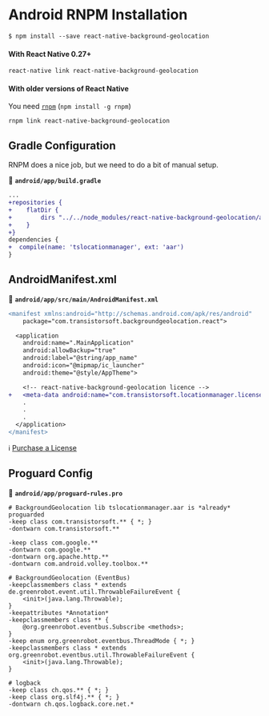 # Android RNPM Installation

```shell
$ npm install --save react-native-background-geolocation
```

#### With React Native 0.27+

```shell
react-native link react-native-background-geolocation
```

#### With older versions of React Native

You need [`rnpm`](https://github.com/rnpm/rnpm) (`npm install -g rnpm`)

```shell
rnpm link react-native-background-geolocation
```

## Gradle Configuration

RNPM does a nice job, but we need to do a bit of manual setup.

:open_file_folder: **`android/app/build.gradle`**

```diff
...
+repositories {
+    flatDir {
+        dirs "../../node_modules/react-native-background-geolocation/android/libs"
+    }
+}
dependencies {
+  compile(name: 'tslocationmanager', ext: 'aar')
}
```


## AndroidManifest.xml

:open_file_folder: **`android/app/src/main/AndroidManifest.xml`**

```diff
<manifest xmlns:android="http://schemas.android.com/apk/res/android"
    package="com.transistorsoft.backgroundgeolocation.react">

  <application
    android:name=".MainApplication"
    android:allowBackup="true"
    android:label="@string/app_name"
    android:icon="@mipmap/ic_launcher"
    android:theme="@style/AppTheme">

    <!-- react-native-background-geolocation licence -->
+   <meta-data android:name="com.transistorsoft.locationmanager.license" android:value="YOUR_LICENCE_KEY_HERE" />
    .
    .
    .
  </application>
</manifest>

```

:information_source: [Purchase a License](http://www.transistorsoft.com/shop/products/react-native-background-geolocation)

## Proguard Config

:open_file_folder: **`android/app/proguard-rules.pro`**

```proguard
# BackgroundGeolocation lib tslocationmanager.aar is *already* proguarded
-keep class com.transistorsoft.** { *; }
-dontwarn com.transistorsoft.**

-keep class com.google.**
-dontwarn com.google.**
-dontwarn org.apache.http.**
-dontwarn com.android.volley.toolbox.**

# BackgroundGeolocation (EventBus)
-keepclassmembers class * extends de.greenrobot.event.util.ThrowableFailureEvent {
    <init>(java.lang.Throwable);
}
-keepattributes *Annotation*
-keepclassmembers class ** {
    @org.greenrobot.eventbus.Subscribe <methods>;
}
-keep enum org.greenrobot.eventbus.ThreadMode { *; }
-keepclassmembers class * extends org.greenrobot.eventbus.util.ThrowableFailureEvent {
    <init>(java.lang.Throwable);
}

# logback
-keep class ch.qos.** { *; }
-keep class org.slf4j.** { *; }
-dontwarn ch.qos.logback.core.net.*
```

